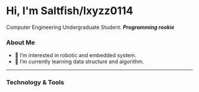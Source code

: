 # Hi, I'm Saltfish/lxyzz0114
Computer Engineering Undergraduate Student. **_Programming rookie_**

### About Me
- 👀 I’m interested in robotic and embedded system.
- 🌱 I’m currently learning data structure and algorithm.

---
### Technology & Tools

<!---
lxyzz0114/lxyzz0114 is a ✨ special ✨ repository because its `README.md` (this file) appears on your GitHub profile.
You can click the Preview link to take a look at your changes.
--->

